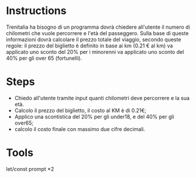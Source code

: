 # Instructions
Trenitalia ha bisogno di un programma dovrà chiedere all'utente il numero di chilometri che vuole percorrere e l'età del passeggero.
Sulla base di queste informazioni dovrà calcolare il prezzo totale del viaggio, secondo queste regole:
il prezzo del biglietto è definito in base ai km (0.21 € al km)
va applicato uno sconto del 20% per i minorenni
va applicato uno sconto del 40% per gli over 65 (fortunelli).

# Steps
- Chiedo all'utente tramite input quanti chilometri deve percorrere e la sua età.
- Calcolo il prezzo del biglietto, il costo al KM è di 0.21€;
- Applico una scontistica del 20% per gli under18, e del 40% per gli over65; 
- calcolo il costo finale con massimo due cifre decimali.

# Tools
let/const
prompt *2


